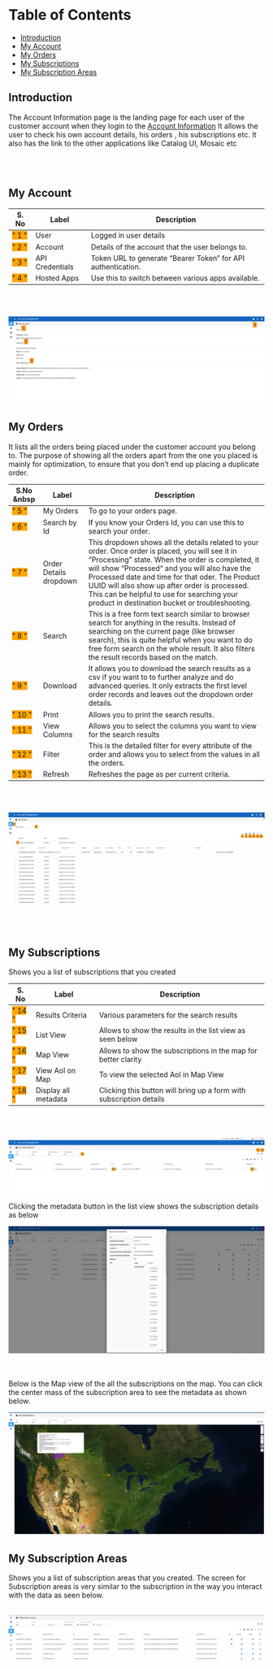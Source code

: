 # Table of Contents
* [Introduction](#introduction)
* [My Account](#my-account)
* [My Orders](#my-orders)
* [My Subscriptions](#my-subscriptions)
* [My Subscription Areas](#my-subscription-areas)

## Introduction
The Account Information page is the landing page for each user of the customer account when they login to the [Account Information](https://earthplatform.eds.earthdaily.com/am) It allows the user to check his own account details, his orders , his subscriptions etc. It also has the link to the other applications like Catalog UI, Mosaic etc

<br></br>

## My Account
| S. No | Label | Description |
|-------|-------|-------------|
| <span style="background-color:orange"> " 1 "  </span>     | User   |  Logged in user details |
| <span style="background-color:orange"> " 2 "  </span>     | Account | Details of the account that the user belongs to. |
| <span style="background-color:orange"> " 3 "  </span>     | API Credentials |  Token URL to generate “Bearer Token” for API authentication. |
| <span style="background-color:orange"> " 4 "  </span>     | Hosted Apps     | Use this to switch between various apps available. |

<br></br>


![My Account](../Images/Account%20UI/Account%20Information.png)

## My Orders

It lists all the orders being placed under the customer account you belong to. The purpose of showing all the orders apart from the one you placed is mainly for optimization, to ensure that you don’t end up placing a duplicate order.


|  S.No &nbsp     | Label | Description |
|---------|-------|-------------|
| <span style="background-color:orange"> " 5 " </span>     | My Orders | To go to your orders page. |
|<span style="background-color:orange"> " 6 "  </span>     | Search by Id | If you know your Orders Id, you can use this to search your order. |
|<span style="background-color:orange"> " 7 "  </span>    | Order Details dropdown | This dropdown shows all the details related to your order. Once order is placed, you will see it in “Processing” state. When the order is completed, it will show “Processed“ and you will also have the Processed date and time for that oder. The Product UUID will also show up after order is processed. This can be helpful to use for searching your product in destination bucket or troubleshooting.
|<span style="background-color:orange"> " 8 "  </span>    | Search | This is a free form text search similar to browser search for anything in the results. Instead of searching on the current page (like browser search), this is quite helpful when you want to do free form search on the whole result. It also filters the result records based on the match.|
|<span style="background-color:orange"> " 9 "  </span>    | Download | It allows you to download the search results as a csv if you want to to further analyze and do advanced queries. It only extracts the first level order records and leaves out the dropdown order details. |
| <span style="background-color:orange"> " 10 "  </span>   | Print | Allows you to print the search results. |
|<span style="background-color:orange"> " 11 "  </span>    | View Columns | Allows you to select the columns you want to view for the search results |
|<span style="background-color:orange"> " 12 "  </span>   | Filter | This is the detailed filter for every attribute of the order and allows you to select from the values in all the orders. |
|<span style="background-color:orange"> " 13 "  </span>   | Refresh | Refreshes the page as per current criteria. |

 <br></br>


![My Orders](../Images/Account%20UI/My%20Orders.png)

<br></br>

## My Subscriptions

Shows you a list of subscriptions that you created

| S. No | Label | Description |
|-------|-------|-------------|
| <span style="background-color:orange"> " 14 "  </span> | Results Criteria |  Various parameters for the search results |
| <span style="background-color:orange"> " 15 "  </span> | List View | Allows to show the results in the list view as seen below |
| <span style="background-color:orange"> " 16 "  </span> | Map View | Allows to show the subscriptions in the map for better clarity |
| <span style="background-color:orange"> " 17 "  </span> | View AoI on Map | To view the selected AoI in Map View |
| <span style="background-color:orange"> " 18 "  </span> | Display all metadata | Clicking this button will bring up a form with subscription details |
<br></br>

![My Subscriptions](../Images/Account%20UI/My%20Subscriptions.png)

Clicking the metadata button in the list view shows the subscription details as below


![My Subscription MetaData](../Images/Account%20UI/My%20Subscription%20Metadata.png)
 
<br></br>
Below is the Map view of the all the subscriptions on the map. You can click the center mass of the subscription area to see the metadata as shown below.

![My Subscription Map](../Images/Account%20UI/My%20Subscription%20Map.png)


## My Subscription Areas

Shows you a list of subscription areas that you created. The screen for Subscription areas is very similar to the subscription in the way you interact with the data as seen below.
<br></br>

![My Subscription Areas](../Images/Account%20UI/My%20Subscription%20Areas.png)

